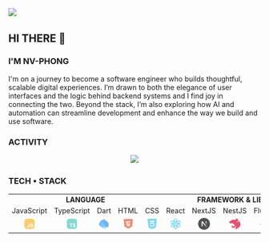 <picture>
  <source
    srcset="https://github.com/NV-Phong/NV-Phong/blob/master/public/graphics/Day%20by%20Day%20%E2%80%A2%20Light.gif?raw=true"
    media="(prefers-color-scheme: light), (prefers-color-scheme: no-preference)"
  />
  <source
    srcset="https://github.com/NV-Phong/NV-Phong/blob/master/public/graphics/Day%20by%20Day%20%E2%80%A2%20Dark.gif?raw=true"
    media="(prefers-color-scheme: dark)"
  />
  <img src="https://github.com/NV-Phong/NV-Phong/blob/master/public/graphics/Day%20by%20Day%20%E2%80%A2%20Light.gif?raw=true" />
</picture>

## HI THERE 👋

### I'M NV-PHONG

I'm on a journey to become a software engineer who builds thoughtful, scalable digital experiences. I’m drawn to both the elegance of user interfaces and the logic behind backend systems and I find joy in connecting the two. Beyond the stack, I’m also exploring how AI and automation can streamline development and enhance the way we build and use software.

### ACTIVITY

<!-- <div align="center">
  <a href="https://github.com/anuraghazra/github-readme-stats#gh-light-mode-only">
    <img height="200" align="center" src="https://github-readme-stats.vercel.app/api?username=NV-Phong&show_icons=true&theme=default#gh-light-mode-only" />
    &nbsp;
    &nbsp;
    &nbsp;
    &nbsp;
    &nbsp;
    <img height="200" align="center" src="https://github-readme-stats.vercel.app/api/top-langs?username=NV-Phong&layout=compact&langs_count=8&&theme=default#gh-light-mode-only" />
  </a>
  <a href="https://github.com/anuraghazra/github-readme-stats#gh-dark-mode-only">
    <img height="200" align="center" src="https://github-readme-stats.vercel.app/api?username=NV-Phong&border_color=4F4F4F&show_icons=true&theme=onedark#gh-dark-mode-only" />
    &nbsp;
    &nbsp;
    &nbsp;
    &nbsp;
    &nbsp;
    <img height="200" align="center" src="https://github-readme-stats.vercel.app/api/top-langs?username=NV-Phong&border_color=4F4F4F&layout=compact&langs_count=8&theme=onedark#gh-dark-mode-only" />
  </a>
</div>
&nbsp; -->
<p align="center">
  <img src="https://repobeats.axiom.co/api/embed/e16675cee69e8529e528fd3194e077594b03fd5a.svg" />
</p>

### TECH • STACK

<table cellpadding="10" cellspacing="0" align="center">
  <tr>
    <td colspan="5" align="center"><strong>LANGUAGE</strong></td>
    <td colspan="5" align="center"><strong>FRAMEWORK & LIBRARY</strong></td>
    <td colspan="1" align="center"><strong>DATABASE</strong></td>
    <!-- <td colspan="5" align="center"><strong>TOOLS</strong></td> -->
  </tr>
  <tr>
    <td align="center">JavaScript</td>
    <td align="center">TypeScript</td>
    <td align="center">Dart</td>
    <td align="center">HTML</td>
    <td align="center">CSS</td>
    <td align="center">React</td>
    <td align="center">NextJS</td>
    <td align="center">NestJS</td>
    <td align="center">Flutter</td>
    <td align="center">Taildwind</td>
    <td align="center">MongoDB</td>
    <!-- <td align="center">Docker</td>
    <td align="center">Postman</td>
    <td align="center">Jira</td>
    <td align="center">VS Code</td>
    <td align="center">AWS</td> -->
  </tr>
  <tr>
    <td align="center"><img src="./public/graphics/tech-stack/javascript.svg" alt="JavaScript" width="24"/></td>
    <td align="center"><img src="./public/graphics/tech-stack/typescript.svg" alt="TypeScript" width="24"/></td>
    <td align="center"><img src="./public/graphics/tech-stack/icons8-dart.svg" alt="Dart" width="24"/></td>
    <td align="center"><img src="./public/graphics/tech-stack/html-5-solid-sharp.svg" alt="HTML" width="24"/></td>
    <td align="center"><img src="./public/graphics/tech-stack/css-3-solid-rounded.svg" alt="CSS" width="24"/></td>
    <td align="center"><img src="./public/graphics/tech-stack/react-stroke-rounded.svg" alt="React" width="24"/></td>
    <td align="center"><img src="./public/graphics/tech-stack/icons8-nextjs.svg" alt="NextJS" width="24"/></td>
    <td align="center"><img src="./public/graphics/tech-stack/nestjs.svg" alt="NestJS" width="24"/></td>
    <td align="center"><img src="./public/graphics/tech-stack/icons8-flutter.svg" alt="Flutter" width="24"/></td>
    <td align="center"><img src="./public/graphics/tech-stack/tailwindcss-solid-standard.svg" alt="Tailwind" width="24"/></td>
    <td align="center"><img src="./public/graphics/tech-stack/mongodb.svg" alt="MongoDB" width="24"/></td>
    <!-- <td align="center"><img src="./public/graphics/tech-stack/icons8-docker.svg" alt="Docker" width="24"/></td>
    <td align="center"><img src="./public/graphics/tech-stack/postman-logo-icon-orange.svg" alt="Postman" width="24"/></td>
    <td align="center"><img src="./public/graphics/tech-stack/icons8-jira.svg" alt="Jira" width="24"/></td>
    <td align="center"><img src="./public/graphics/tech-stack/icons8-vs-code.svg" alt="VS Code" width="24"/></td>
    <td align="center"><img src="./public/graphics/tech-stack/icons8-aws.svg" alt="AWS" width="24"/></td> -->
  </tr>
</table>
